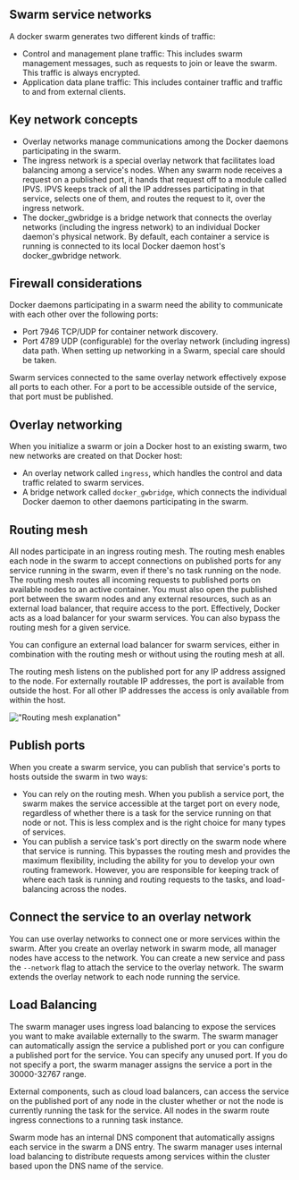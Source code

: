 ## Swarm service networks
A docker swarm generates two different kinds of traffic:
- Control and management plane traffic: This includes swarm management 
  messages, such as requests to join or leave the swarm. This traffic is 
  always encrypted.
- Application data plane traffic: This includes container traffic and 
  traffic to and from external clients.

## Key network concepts
- Overlay networks manage communications among the Docker daemons 
  participating in the swarm.
- The ingress network is a special overlay network that facilitates load 
  balancing among a service's nodes. When any swarm node receives a request
  on a published port, it hands that request off to a module called IPVS. 
  IPVS keeps track of all the IP addresses participating in that service, 
  selects one of them, and routes the request to it, over the ingress 
  network.
- The docker_gwbridge is a bridge network that connects the overlay 
  networks (including the ingress network) to an individual Docker daemon's
  physical network. By default, each container a service is running is 
  connected to its local Docker daemon host's docker_gwbridge network.

## Firewall considerations
Docker daemons participating in a swarm need the ability to communicate 
with each other over the following ports:
- Port 7946 TCP/UDP for container network discovery.
- Port 4789 UDP (configurable) for the overlay network (including ingress) 
  data path.
When setting up networking in a Swarm, special care should be taken.

Swarm services connected to the same overlay network effectively expose all
ports to each other. For a port to be accessible outside of the service, 
that port must be published.

## Overlay networking
When you initialize a swarm or join a Docker host to an existing swarm, two
new networks are created on that Docker host:
- An overlay network called `ingress`, which handles the control and data 
  traffic related to swarm services.
- A bridge network called `docker_gwbridge`, which connects the individual 
  Docker daemon to other daemons participating in the swarm.

## Routing mesh
All nodes participate in an ingress routing mesh. The routing mesh enables 
each node in the swarm to accept connections on published ports for any 
service running in the swarm, even if there's no task running on the node. 
The routing mesh routes all incoming requests to published ports on 
available nodes to an active container.
You must also open the published port between the swarm nodes and any 
external resources, such as an external load balancer, that require access 
to the port.
Effectively, Docker acts as a load balancer for your swarm services.
You can also bypass the routing mesh for a given service.

You can configure an external load balancer for swarm services, either in 
combination with the routing mesh or without using the routing mesh at all.

The routing mesh listens on the published port for any IP address assigned 
to the node. For externally routable IP addresses, the port is available 
from outside the host. For all other IP addresses the access is only 
available from within the host.

!["Routing mesh explanation"](https://docs.docker.com/engine/swarm/images/ingress-routing-mesh.webp)

## Publish ports
When you create a swarm service, you can publish that service's ports to 
hosts outside the swarm in two ways:
- You can rely on the routing mesh. When you publish a service port, the 
  swarm makes the service accessible at the target port on every node, 
  regardless of whether there is a task for the service running on that 
  node or not. This is less complex and is the right choice for many types 
  of services.
- You can publish a service task's port directly on the swarm node where 
  that service is running. This bypasses the routing mesh and provides the 
  maximum flexibility, including the ability for you to develop your own 
  routing framework. However, you are responsible for keeping track of 
  where each task is running and routing requests to the tasks, and 
  load-balancing across the nodes.

## Connect the service to an overlay network
You can use overlay networks to connect one or more services within the 
swarm.
After you create an overlay network in swarm mode, all manager nodes have 
access to the network.
You can create a new service and pass the `--network` flag to attach the 
service to the overlay network.
The swarm extends the overlay network to each node running the service.

## Load Balancing
The swarm manager uses ingress load balancing to expose the services you 
want to make available externally to the swarm. The swarm manager can 
automatically assign the service a published port or you can configure a 
published port for the service. You can specify any unused port. If you do 
not specify a port, the swarm manager assigns the service a port in the 
30000-32767 range.

External components, such as cloud load balancers, can access the service 
on the published port of any node in the cluster whether or not the node is
currently running the task for the service. All nodes in the swarm route 
ingress connections to a running task instance.

Swarm mode has an internal DNS component that automatically assigns each 
service in the swarm a DNS entry. The swarm manager uses internal load 
balancing to distribute requests among services within the cluster based 
upon the DNS name of the service.

